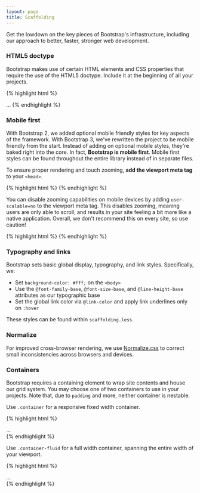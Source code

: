 ```yaml
---
layout: page
title: Scaffolding
---
```


Get the lowdown on the key pieces of Bootstrap's infrastructure, including our approach to better, faster, stronger web development.



<a id="overview-doctype"></a>

### HTML5 doctype

Bootstrap makes use of certain HTML elements and CSS properties that require the use of the HTML5 doctype. Include it at the beginning of all your projects.

{% highlight html %}
<!DOCTYPE html>
<html lang="en">
  ...
</html>
{% endhighlight %}



<a id="overview-mobile"></a>

### Mobile first

With Bootstrap 2, we added optional mobile friendly styles for key aspects of the framework. With Bootstrap 3, we've rewritten the project to be mobile friendly from the start. Instead of adding on optional mobile styles, they're baked right into the core. In fact, **Bootstrap is mobile first**. Mobile first styles can be found throughout the entire library instead of in separate files.

To ensure proper rendering and touch zooming, **add the viewport meta tag** to your `<head>`.

{% highlight html %}
<meta name="viewport" content="width=device-width, initial-scale=1">
{% endhighlight %}

You can disable zooming capabilities on mobile devices by adding `user-scalable=no` to the viewport meta tag. This disables zooming, meaning users are only able to scroll, and results in your site feeling a bit more like a native application. Overall, we don't recommend this on every site, so use caution!

{% highlight html %}
<meta name="viewport" content="width=device-width, initial-scale=1, maximum-scale=1, user-scalable=no">
{% endhighlight %}



<a id="overview-type-links"></a>

### Typography and links

Bootstrap sets basic global display, typography, and link styles. Specifically, we:

- Set `background-color: #fff;` on the `<body>`
- Use the `@font-family-base`, `@font-size-base`, and `@line-height-base` attributes as our typographic base
- Set the global link color via `@link-color` and apply link underlines only on `:hover`

These styles can be found within `scaffolding.less`.



<a id="overview-normalize"></a>

### Normalize

For improved cross-browser rendering, we use [Normalize.css](http://necolas.github.io/normalize.css/) to correct small inconsistencies across browsers and devices.



<a id="overview-containers"></a>

### Containers

Bootstrap requires a containing element to wrap site contents and house our grid system. You may choose one of two containers to use in your projects. Note that, due to `padding` and more, neither container is nestable.

Use `.container` for a responsive fixed width container.

{% highlight html %}
<div class="container">
  ...
</div>
{% endhighlight %}

Use `.container-fluid` for a full width container, spanning the entire width of your viewport.

{% highlight html %}
<div class="container-fluid">
  ...
</div>
{% endhighlight %}
